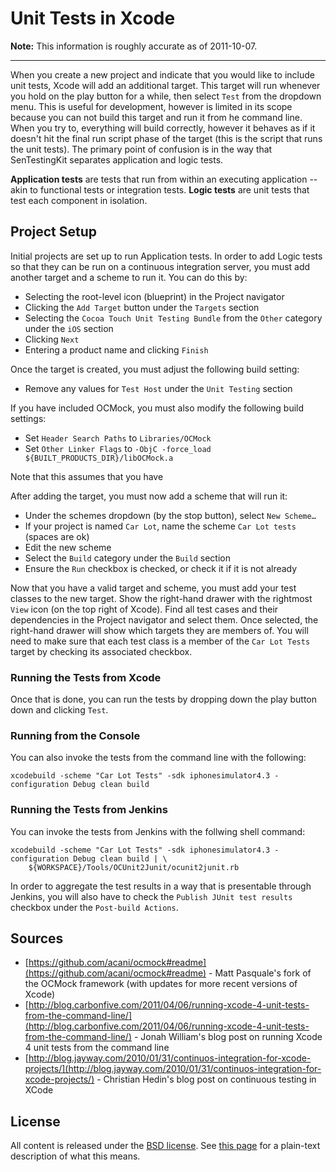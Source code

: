 # Unit Tests in Xcode

**Note:** This information is roughly accurate as of 2011-10-07.

---

When you create a new project and indicate that you would like to include unit tests, Xcode will
add an additional target.  This target will run whenever you hold on the play button for a while,
then select `Test` from the dropdown menu.  This is useful for development, however is limited in 
its scope because you can not build this target and run it from he command line. When you try to,
everything will build correctly, however it behaves as if it doesn't hit the final run script 
phase of the target (this is the script that runs the unit tests).  The primary point of confusion 
is in the way that SenTestingKit separates application and logic tests.  

**Application tests** are tests that run from within an executing application -- akin to functional 
tests or integration tests.  **Logic tests** are unit tests that test each component in isolation.

## Project Setup

Initial projects are set up to run Application tests.  In order to add Logic tests so that they can
be run on a continuous integration server, you must add another target and a scheme to run it. You
can do this by:

* Selecting the root-level icon (blueprint) in the Project navigator
* Clicking the `Add Target` button under the `Targets` section
* Selecting the `Cocoa Touch Unit Testing Bundle` from the `Other` category under the `iOS` section
* Clicking `Next`
* Entering a product name and clicking `Finish`

Once the target is created, you must adjust the following build setting:

* Remove any values for `Test Host` under the `Unit Testing` section

If you have included OCMock, you must also modify the following build settings:

* Set `Header Search Paths` to `Libraries/OCMock`
* Set `Other Linker Flags` to `-ObjC -force_load ${BUILT_PRODUCTS_DIR}/libOCMock.a`

Note that this assumes that you have 

After adding the target, you must now add a scheme that will run it:

* Under the schemes dropdown (by the stop button), select `New Scheme…`
* If your project is named `Car Lot`, name the scheme `Car Lot tests` (spaces are ok)
* Edit the new scheme
* Select the `Build` category under the `Build` section
* Ensure the `Run` checkbox is checked, or check it if it is not already

Now that you have a valid target and scheme, you must add your test classes to the new target. 
Show the right-hand drawer with the rightmost `View` icon (on the top right of Xcode).  Find all
test cases and their dependencies in the Project navigator and select them.  Once selected, the 
right-hand drawer will show which targets they are members of.  You will need to make sure that 
each test class is a member of the `Car Lot Tests` target by checking its associated checkbox.

### Running the Tests from Xcode

Once that is done, you can run the tests by dropping down the play button down and clicking `Test`.

### Running from the Console

You can also invoke the tests from the command line with the following: 

    xcodebuild -scheme "Car Lot Tests" -sdk iphonesimulator4.3 -configuration Debug clean build


### Running the Tests from Jenkins

You can invoke the tests from Jenkins with the follwing shell command:

    xcodebuild -scheme "Car Lot Tests" -sdk iphonesimulator4.3 -configuration Debug clean build | \
        ${WORKSPACE}/Tools/OCUnit2Junit/ocunit2junit.rb

In order to aggregate the test results in a way that is presentable through Jenkins, you will also
have to check the `Publish JUnit test results` checkbox under the `Post-build Actions`.

## Sources

* [https://github.com/acani/ocmock#readme](https://github.com/acani/ocmock#readme) - Matt Pasquale's fork of the OCMock framework (with updates for more recent versions of Xcode)
* [http://blog.carbonfive.com/2011/04/06/running-xcode-4-unit-tests-from-the-command-line/](http://blog.carbonfive.com/2011/04/06/running-xcode-4-unit-tests-from-the-command-line/) - Jonah William's blog post on running Xcode 4 unit tests from the command line
* [http://blog.jayway.com/2010/01/31/continuos-integration-for-xcode-projects/](http://blog.jayway.com/2010/01/31/continuos-integration-for-xcode-projects/) - Christian Hedin's blog post on continuous testing in XCode

## License

All content is released under the 
[BSD license](https://github.com/damiancarrillo/iPhone-Testing-Example/blob/master/LICENSE.markdown). 
See [this page](http://www.linfo.org/bsdlicense.html) for a plain-text description of what this means.
